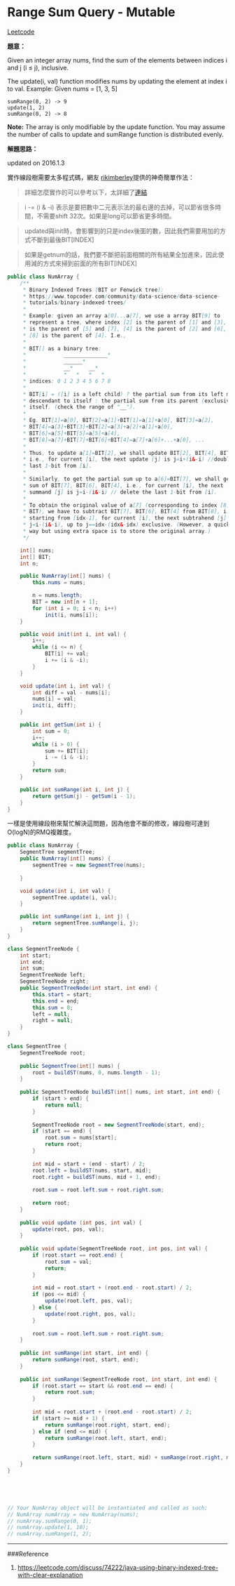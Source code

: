 # Range Sum Query - Mutable

[Leetcode](https://leetcode.com/problems/range-sum-query-mutable/)

**題意：**

Given an integer array nums, find the sum of the elements between indices i and j (i ≤ j), inclusive.

The update(i, val) function modifies nums by updating the element at index i to val.
Example:
Given nums = [1, 3, 5]
```
sumRange(0, 2) -> 9
update(1, 2)
sumRange(0, 2) -> 8
```
**Note:**
The array is only modifiable by the update function.
You may assume the number of calls to update and sumRange function is distributed evenly.



**解題思路：**

updated on 2016.1.3

實作線段樹需要太多程式碼，網友 [rikimberley](https://leetcode.com/discuss/74222/java-using-binary-indexed-tree-with-clear-explanation)提供的神奇簡單作法：

>詳細怎麼實作的可以參考以下，太詳細了[連結](https://www.topcoder.com/community/data-science/data-science-tutorials/binary-indexed-trees/)

> i -= (i & -i) 表示是要把數中二元表示法的最右邊的去掉，可以節省很多時間，不需要shift 32次。如果是long可以節省更多時間。

>updated與init時，會影響到的只是index後面的數，因此我們需要用加的方式不斷到最後BIT[INDEX]

>如果是getnum的話，我們要不斷把前面相關的所有結果全加進來，因此使用減的方式來掃到前面的所有BIT[INDEX]

```java
public class NumArray {
    /**
     * Binary Indexed Trees (BIT or Fenwick tree):
     * https://www.topcoder.com/community/data-science/data-science-
     * tutorials/binary-indexed-trees/
     * 
     * Example: given an array a[0]...a[7], we use a array BIT[9] to
     * represent a tree, where index [2] is the parent of [1] and [3], [6]
     * is the parent of [5] and [7], [4] is the parent of [2] and [6], and
     * [8] is the parent of [4]. I.e.,
     * 
     * BIT[] as a binary tree:
     *            ______________*
     *            ______*
     *            __*     __*
     *            *   *   *   *
     * indices: 0 1 2 3 4 5 6 7 8
     * 
     * BIT[i] = ([i] is a left child) ? the partial sum from its left most
     * descendant to itself : the partial sum from its parent (exclusive) to
     * itself. (check the range of "__").
     * 
     * Eg. BIT[1]=a[0], BIT[2]=a[1]+BIT[1]=a[1]+a[0], BIT[3]=a[2],
     * BIT[4]=a[3]+BIT[3]+BIT[2]=a[3]+a[2]+a[1]+a[0],
     * BIT[6]=a[5]+BIT[5]=a[5]+a[4],
     * BIT[8]=a[7]+BIT[7]+BIT[6]+BIT[4]=a[7]+a[6]+...+a[0], ...
     * 
     * Thus, to update a[1]=BIT[2], we shall update BIT[2], BIT[4], BIT[8],
     * i.e., for current [i], the next update [j] is j=i+(i&-i) //double the
     * last 1-bit from [i].
     * 
     * Similarly, to get the partial sum up to a[6]=BIT[7], we shall get the
     * sum of BIT[7], BIT[6], BIT[4], i.e., for current [i], the next
     * summand [j] is j=i-(i&-i) // delete the last 1-bit from [i].
     * 
     * To obtain the original value of a[7] (corresponding to index [8] of
     * BIT), we have to subtract BIT[7], BIT[6], BIT[4] from BIT[8], i.e.,
     * starting from [idx-1], for current [i], the next subtrahend [j] is
     * j=i-(i&-i), up to j==idx-(idx&-idx) exclusive. (However, a quicker
     * way but using extra space is to store the original array.)
     */

    int[] nums;
    int[] BIT;
    int n;

    public NumArray(int[] nums) {
        this.nums = nums;

        n = nums.length;
        BIT = new int[n + 1];
        for (int i = 0; i < n; i++)
            init(i, nums[i]);
    }

    public void init(int i, int val) {
        i++;
        while (i <= n) {
            BIT[i] += val;
            i += (i & -i);
        }
    }

    void update(int i, int val) {
        int diff = val - nums[i];
        nums[i] = val;
        init(i, diff);
    }

    public int getSum(int i) {
        int sum = 0;
        i++;
        while (i > 0) {
            sum += BIT[i];
            i -= (i & -i);
        }
        return sum;
    }

    public int sumRange(int i, int j) {
        return getSum(j) - getSum(i - 1);
    }
}

```

一樣是使用線段樹來幫忙解決這問題，因為他會不斷的修改，線段樹可達到O(logN)的RMQ複雜度。

```java
public class NumArray {
    SegmentTree segmentTree;
    public NumArray(int[] nums) {
        segmentTree = new SegmentTree(nums);
        
    }

    void update(int i, int val) {
        segmentTree.update(i, val);
    }

    public int sumRange(int i, int j) {
        return segmentTree.sumRange(i, j);
    }
}

class SegmentTreeNode {
    int start;
    int end;
    int sum;
    SegmentTreeNode left;
    SegmentTreeNode right;
    public SegmentTreeNode(int start, int end) {
        this.start = start;
        this.end = end;
        this.sum = 0;
        left = null;
        right = null;
    }
}

class SegmentTree {
    SegmentTreeNode root;
    
    public SegmentTree(int[] nums) {
        root = buildST(nums, 0, nums.length - 1);
    }
    
    public SegmentTreeNode buildST(int[] nums, int start, int end) {
        if (start > end) {
            return null;
        }
        
        SegmentTreeNode root = new SegmentTreeNode(start, end);
        if (start == end) {
            root.sum = nums[start];
            return root;
        }
        
        int mid = start + (end - start) / 2;
        root.left = buildST(nums, start, mid);
        root.right = buildST(nums, mid + 1, end);
        
        root.sum = root.left.sum + root.right.sum;
        
        return root;
    }
    
    public void update (int pos, int val) {
        update(root, pos, val);
    }
    
    public void update(SegmentTreeNode root, int pos, int val) {
        if (root.start == root.end) {
            root.sum = val;
            return;
        }
        
        int mid = root.start + (root.end - root.start) / 2;
        if (pos <= mid) {
            update(root.left, pos, val);
        } else {
            update(root.right, pos, val);
        }
        
        root.sum = root.left.sum + root.right.sum;
    }
    
    public int sumRange(int start, int end) {
        return sumRange(root, start, end);
    }
    
    public int sumRange(SegmentTreeNode root, int start, int end) {
        if (root.start == start && root.end == end) {
            return root.sum;
        }
        
        int mid = root.start + (root.end - root.start) / 2;
        if (start >= mid + 1) {
            return sumRange(root.right, start, end);
        } else if (end <= mid) {
            return sumRange(root.left, start, end);
        }
        
        return sumRange(root.left, start, mid) + sumRange(root.right, mid + 1, end);
    }
}





// Your NumArray object will be instantiated and called as such:
// NumArray numArray = new NumArray(nums);
// numArray.sumRange(0, 1);
// numArray.update(1, 10);
// numArray.sumRange(1, 2);
```



---
###Reference
1. https://leetcode.com/discuss/74222/java-using-binary-indexed-tree-with-clear-explanation